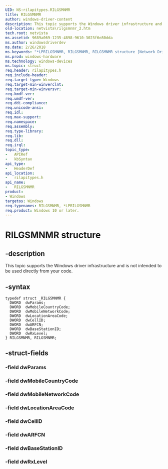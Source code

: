 ```yaml
---
UID: NS:rilapitypes.RILGSMNMR
title: RILGSMNMR
author: windows-driver-content
description: This topic supports the Windows driver infrastructure and is not intended to be used directly from your code.
old-location: netvista\rilgsmnmr_2.htm
tech.root: netvista
ms.assetid: 9689a069-1235-4898-9610-3023f6e80dda
ms.author: windowsdriverdev
ms.date: 2/26/2018
ms.keywords: "*LPRILGSMNMR, RILGSMNMR, RILGSMNMR structure [Network Drivers Starting with Windows Vista], netvista.rilgsmnmr_2, rilapitypes/RILGSMNMR"
ms.prod: windows-hardware
ms.technology: windows-devices
ms.topic: struct
req.header: rilapitypes.h
req.include-header:
req.target-type: Windows
req.target-min-winverclnt:
req.target-min-winversvr:
req.kmdf-ver:
req.umdf-ver:
req.ddi-compliance:
req.unicode-ansi:
req.idl:
req.max-support:
req.namespace:
req.assembly:
req.type-library:
req.lib:
req.dll:
req.irql:
topic_type:
-	APIRef
-	kbSyntax
api_type:
-	HeaderDef
api_location:
-	rilapitypes.h
api_name:
-	RILGSMNMR
product:
- Windows
targetos: Windows
req.typenames: RILGSMNMR, *LPRILGSMNMR
req.product: Windows 10 or later.
---
```


# RILGSMNMR structure


## -description


This topic supports the Windows driver infrastructure and is not intended to be used directly from your code.


## -syntax


```
typedef struct _RILGSMNMR {
  DWORD  dwParams;
  DWORD  dwMobileCountryCode;
  DWORD  dwMobileNetworkCode;
  DWORD  dwLocationAreaCode;
  DWORD  dwCellID;
  DWORD  dwARFCN;
  DWORD  dwBaseStationID;
  DWORD  dwRxLevel;
} RILGSMNMR, RILGSMNMR;
```


## -struct-fields




### -field dwParams


### -field dwMobileCountryCode


### -field dwMobileNetworkCode


### -field dwLocationAreaCode


### -field dwCellID


### -field dwARFCN


### -field dwBaseStationID


### -field dwRxLevel

